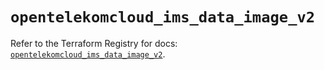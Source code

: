 # `opentelekomcloud_ims_data_image_v2`

Refer to the Terraform Registry for docs: [`opentelekomcloud_ims_data_image_v2`](https://registry.terraform.io/providers/opentelekomcloud/opentelekomcloud/1.36.19/docs/resources/ims_data_image_v2).
